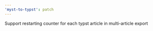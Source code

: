 ```yaml
---
'myst-to-typst': patch
---
```


Support restarting counter for each typst article in multi-article export
